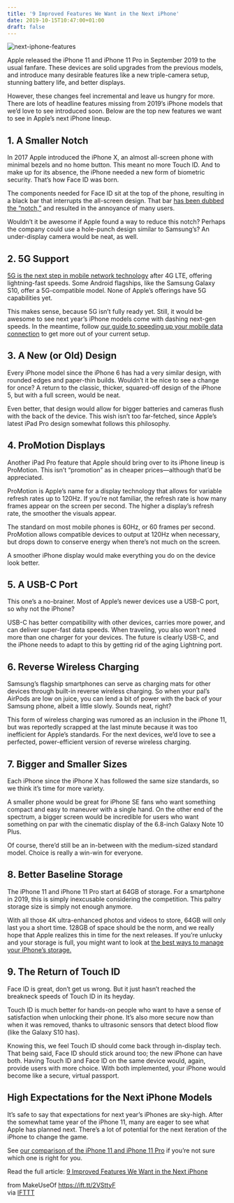 ```yaml
---
title: '9 Improved Features We Want in the Next iPhone'
date: 2019-10-15T10:47:00+01:00
draft: false
---
```


![next-iphone-features](https://static.makeuseof.com/wp-content/uploads/2019/10/next-iphone-features.jpg)

Apple released the iPhone 11 and iPhone 11 Pro in September 2019 to the usual fanfare. These devices are solid upgrades from the previous models, and introduce many desirable features like a new triple-camera setup, stunning battery life, and better displays.

However, these changes feel incremental and leave us hungry for more. There are lots of headline features missing from 2019’s iPhone models that we’d love to see introduced soon. Below are the top new features we want to see in Apple’s next iPhone lineup.

1\. A Smaller Notch
-------------------

In 2017 Apple introduced the iPhone X, an almost all-screen phone with minimal bezels and no home button. This meant no more Touch ID. And to make up for its absence, the iPhone needed a new form of biometric security. That’s how Face ID was born.

The components needed for Face ID sit at the top of the phone, resulting in a black bar that interrupts the all-screen design. That bar [has been dubbed the “notch,”](//www.makeuseof.com/tag/smartphone-notches-explained/) and resulted in the annoyance of many users.

Wouldn’t it be awesome if Apple found a way to reduce this notch? Perhaps the company could use a hole-punch design similar to Samsung’s? An under-display camera would be neat, as well.

2\. 5G Support
--------------

[5G is the next step in mobile network technology](//www.makeuseof.com/tag/lte-vs-4g-vs-5g-whats-difference/) after 4G LTE, offering lightning-fast speeds. Some Android flagships, like the Samsung Galaxy S10, offer a 5G-compatible model. None of Apple’s offerings have 5G capabilities yet.

This makes sense, because 5G isn’t fully ready yet. Still, it would be awesome to see next year’s iPhone models come with dashing next-gen speeds. In the meantime, follow [our guide to speeding up your mobile data connection](//www.makeuseof.com/tag/speed-up-slow-mobile-data/) to get more out of your current setup.

3\. A New (or Old) Design
-------------------------

Every iPhone model since the iPhone 6 has had a very similar design, with rounded edges and paper-thin builds. Wouldn’t it be nice to see a change for once? A return to the classic, thicker, squared-off design of the iPhone 5, but with a full screen, would be neat.

Even better, that design would allow for bigger batteries and cameras flush with the back of the device. This wish isn’t too far-fetched, since Apple’s latest iPad Pro design somewhat follows this philosophy.

4\. ProMotion Displays
----------------------

Another iPad Pro feature that Apple should bring over to its iPhone lineup is ProMotion. This isn’t “promotion” as in cheaper prices—although that’d be appreciated.

ProMotion is Apple’s name for a display technology that allows for variable refresh rates up to 120Hz. If you’re not familiar, the refresh rate is how many frames appear on the screen per second. The higher a display’s refresh rate, the smoother the visuals appear.

The standard on most mobile phones is 60Hz, or 60 frames per second. ProMotion allows compatible devices to output at 120Hz when necessary, but drops down to conserve energy when there’s not much on the screen.

A smoother iPhone display would make everything you do on the device look better.

5\. A USB-C Port
----------------

This one’s a no-brainer. Most of Apple’s newer devices use a USB-C port, so why not the iPhone?

USB-C has better compatibility with other devices, carries more power, and can deliver super-fast data speeds. When traveling, you also won’t need more than one charger for your devices. The future is clearly USB-C, and the iPhone needs to adapt to this by getting rid of the aging Lightning port.

6\. Reverse Wireless Charging
-----------------------------

Samsung’s flagship smartphones can serve as charging mats for other devices through built-in reverse wireless charging. So when your pal’s AirPods are low on juice, you can lend a bit of power with the back of your Samsung phone, albeit a little slowly. Sounds neat, right?

This form of wireless charging was rumored as an inclusion in the iPhone 11, but was reportedly scrapped at the last minute because it was too inefficient for Apple’s standards. For the next devices, we’d love to see a perfected, power-efficient version of reverse wireless charging.

7\. Bigger and Smaller Sizes
----------------------------

Each iPhone since the iPhone X has followed the same size standards, so we think it’s time for more variety.

A smaller phone would be great for iPhone SE fans who want something compact and easy to maneuver with a single hand. On the other end of the spectrum, a bigger screen would be incredible for users who want something on par with the cinematic display of the 6.8-inch Galaxy Note 10 Plus.

Of course, there’d still be an in-between with the medium-sized standard model. Choice is really a win-win for everyone.

8\. Better Baseline Storage
---------------------------

The iPhone 11 and iPhone 11 Pro start at 64GB of storage. For a smartphone in 2019, this is simply inexcusable considering the competition. This paltry storage size is simply not enough anymore.

With all those 4K ultra-enhanced photos and videos to store, 64GB will only last you a short time. 128GB of space should be the norm, and we really hope that Apple realizes this in time for the next releases. If you’re unlucky and your storage is full, you might want to look at [the best ways to manage your iPhone’s storage.](//www.makeuseof.com/tag/how-to-manage-storage-on-iphone/)

9\. The Return of Touch ID
--------------------------

Face ID is great, don’t get us wrong. But it just hasn’t reached the breakneck speeds of Touch ID in its heyday.

Touch ID is much better for hands-on people who want to have a sense of satisfaction when unlocking their phone. It’s also more secure now than when it was removed, thanks to ultrasonic sensors that detect blood flow (like the Galaxy S10 has).

Knowing this, we feel Touch ID should come back through in-display tech. That being said, Face ID should stick around too; the new iPhone can have both. Having Touch ID and Face ID on the same device would, again, provide users with more choice. With both implemented, your iPhone would become like a secure, virtual passport.

High Expectations for the Next iPhone Models
--------------------------------------------

It’s safe to say that expectations for next year’s iPhones are sky-high. After the somewhat tame year of the iPhone 11, many are eager to see what Apple has planned next. There’s a lot of potential for the next iteration of the iPhone to change the game.

See [our comparison of the iPhone 11 and iPhone 11 Pro](//www.makeuseof.com/tag/iphone-11-vs-iphone-11-pro/) if you’re not sure which one is right for you.

Read the full article: [9 Improved Features We Want in the Next iPhone](https://www.makeuseof.com/tag/wanted-features-next-iphone/)

  
  
from MakeUseOf https://ift.tt/2VSttyF  
via [IFTTT](https://ifttt.com/?ref=da&site=blogger)